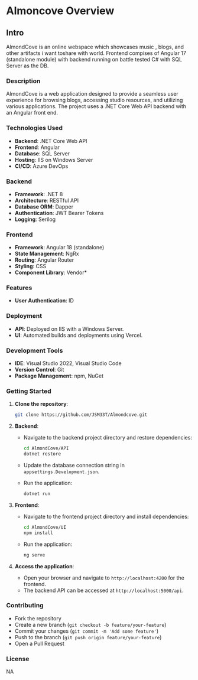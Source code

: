 # Almoncove Overview

## Intro

AlmondCove is an online webspace which showcases music , blogs, and other artifacts i want toshare with world.
Frontend compises of Angular 17 (standalone module) with backend running on battle tested C# with SQL Server as the DB.

### Description

AlmondCove is a web application designed to provide a seamless user experience for browsing blogs, accessing studio resources, and utilizing various applications. The project uses a .NET Core Web API backend with an Angular front end.

### Technologies Used

- **Backend**: .NET Core Web API
- **Frontend**: Angular
- **Database**: SQL Server
- **Hosting**: IIS on Windows Server
- **CI/CD**: Azure DevOps

### Backend

- **Framework**: .NET 8
- **Architecture**: RESTful API
- **Database ORM**: Dapper
- **Authentication**: JWT Bearer Tokens
- **Logging**: Serilog

### Frontend

- **Framework**: Angular 18 (standalone)
- **State Management**: NgRx
- **Routing**: Angular Router
- **Styling**: CSS
- **Component Library**: Vendor*

### Features

- **User Authentication**: ID

### Deployment

- **API**: Deployed on IIS with a Windows Server.
- **UI**: Automated builds and deployments using Vercel.

### Development Tools

- **IDE**: Visual Studio 2022, Visual Studio Code
- **Version Control**: Git
- **Package Management**: npm, NuGet

### Getting Started

1. **Clone the repository**:

    ```bash
    git clone https://github.com/JSM33T/Almondcove.git
    ```

2. **Backend**:
    - Navigate to the backend project directory and restore dependencies:

        ```bash
        cd AlmondCove/API
        dotnet restore
        ```

    - Update the database connection string in `appsettings.Development.json`.
    - Run the application:

        ```bash
        dotnet run
        ```

3. **Frontend**:
    - Navigate to the frontend project directory and install dependencies:

        ```bash
        cd AlmondCove/UI
        npm install
        ```

    - Run the application:

        ```bash
        ng serve
        ```

4. **Access the application**:
    - Open your browser and navigate to `http://localhost:4200` for the frontend.
    - The backend API can be accessed at `http://localhost:5000/api`.

### Contributing

- Fork the repository
- Create a new branch (`git checkout -b feature/your-feature`)
- Commit your changes (`git commit -m 'Add some feature'`)
- Push to the branch (`git push origin feature/your-feature`)
- Open a Pull Request

### License

NA
